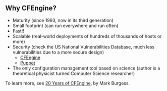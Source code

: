 ## Why CFEngine?

- Maturity (since 1993, now in its third generation)
- Small footprint (can run everywhere and run often)
- Fast!!
- Scalable (real-world deployments of hundreds of thousands of hosts or more)
- Security (check the US National Vulnerabilities Database, much less vulnerabilities due to a more secure design)
  - [CFEngine](http://web.nvd.nist.gov/view/vuln/search-results?query=cfengine&search_type=all&cves=on)
  - [Puppet](http://web.nvd.nist.gov/view/vuln/search-results?query=puppet&search_type=all&cves=on)
- The only configuration management tool based on science (author is a theoretical physicist turned Computer Science researcher)

To learn more, see [20 Years of CFEngine](http://markburgess.org/blog_principles.html), by Mark Burgess.

